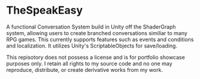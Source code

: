 # TheSpeakEasy
A functional Conversation System build in Unity off the ShaderGraph system, allowing users to create branched conversations similiar to many RPG games. This currently supports features such as events and conditions and localization. It utilizes Unity's ScriptableObjects for save/loading.

This repisotory does not possess a license and is for portfolio showcase purposes only. I retain all rights to my source code and no one may reproduce, distribute, or create derivative works from my work.
